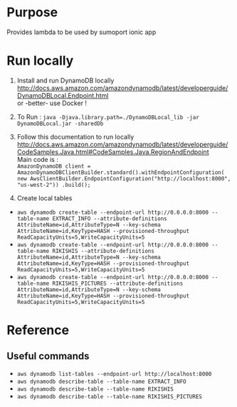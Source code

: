 # Purpose
Provides lambda to be used by sumoport ionic app

# Run locally

1. Install and run DynamoDB locally
    http://docs.aws.amazon.com/amazondynamodb/latest/developerguide/DynamoDBLocal.Endpoint.html  
    or -better- use Docker !
    
2. To Run : `java -Djava.library.path=./DynamoDBLocal_lib -jar DynamoDBLocal.jar -sharedDb`    
2. Follow this documentation to run locally
    http://docs.aws.amazon.com/amazondynamodb/latest/developerguide/CodeSamples.Java.html#CodeSamples.Java.RegionAndEndpoint  
    Main code is :   
`AmazonDynamoDB client = AmazonDynamoDBClientBuilder.standard().withEndpointConfiguration(
new AwsClientBuilder.EndpointConfiguration("http://localhost:8000", "us-west-2"))
.build();`  

3. Create local tables

- `aws dynamodb create-table --endpoint-url http://0.0.0.0:8000 --table-name EXTRACT_INFO --attribute-definitions AttributeName=id,AttributeType=N --key-schema AttributeName=id,KeyType=HASH --provisioned-throughput ReadCapacityUnits=5,WriteCapacityUnits=5`
- `aws dynamodb create-table --endpoint-url http://0.0.0.0:8000 --table-name RIKISHIS --attribute-definitions AttributeName=id,AttributeType=N --key-schema AttributeName=id,KeyType=HASH --provisioned-throughput ReadCapacityUnits=5,WriteCapacityUnits=5`
- `aws dynamodb create-table --endpoint-url http://0.0.0.0:8000 --table-name RIKISHIS_PICTURES --attribute-definitions AttributeName=id,AttributeType=N --key-schema AttributeName=id,KeyType=HASH --provisioned-throughput ReadCapacityUnits=5,WriteCapacityUnits=5
`
# Reference

## Useful commands
- `aws dynamodb list-tables --endpoint-url http://localhost:8000`
- `aws dynamodb describe-table --table-name EXTRACT_INFO`
- `aws dynamodb describe-table --table-name RIKISHIS` 
- `aws dynamodb describe-table --table-name RIKISHIS_PICTURES` 
